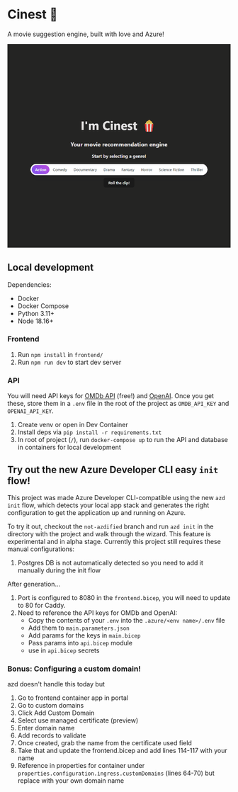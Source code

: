 # Cinest 🎥

A movie suggestion engine, built with love and Azure!

![](cinest.gif)

## Local development
Dependencies:
- Docker
- Docker Compose
- Python 3.11+
- Node 18.16+

### Frontend
1. Run `npm install` in `frontend/`
1. Run `npm run dev` to start dev server

### API
You will need API keys for [OMDb API](https://ombdapi.com/) (free!) and [OpenAI](https://platform.openai.com/overview). Once you get these, store them in a `.env` file in the root of the project as `OMDB_API_KEY` and `OPENAI_API_KEY`.
1. Create venv or open in Dev Container
1. Install deps via `pip install -r requirements.txt`
1. In root of project (`/`), run `docker-compose up` to run the API and database in containers for local development

## Try out the new Azure Developer CLI easy `init` flow!
This project was made Azure Developer CLI-compatible using the new `azd init` flow, which detects your local app stack and generates the right configuration to get the application up and running on Azure.

To try it out, checkout the `not-azdified` branch and run `azd init` in the directory with the project and walk through the wizard. This feature is experimental and in alpha stage. Currently this project still requires these manual configurations:

1. Postgres DB is not automatically detected so you need to add it manually during the init flow

After generation...
1. Port is configured to 8080 in the `frontend.bicep`, you will need to update to 80 for Caddy.
1. Need to reference the API keys for OMDb and OpenAI:
    - Copy the contents of your `.env` into the `.azure/<env name>/.env` file
    - Add them to `main.parameters.json` 
    - Add params for the keys in `main.bicep`
    - Pass params into `api.bicep` module
    - use in `api.bicep` secrets

### Bonus: Configuring a custom domain!
azd doesn't handle this today but
1. Go to frontend container app in portal
1. Go to custom domains
1. Click Add Custom Domain
1. Select use managed certificate (preview)
1. Enter domain name
1. Add records to validate
1. Once created, grab the name from the certificate used field
1. Take that and update the frontend.bicep and add lines 114-117 with your name
1. Reference in properties for container under `properties.configuration.ingress.customDomains` (lines 64-70) but replace with your own domain name
